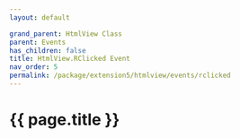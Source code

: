 ```yaml
---
layout: default

grand_parent: HtmlView Class
parent: Events
has_children: false
title: HtmlView.RClicked Event
nav_order: 5
permalink: /package/extension5/htmlview/events/rclicked
---
```

# {{ page.title }}
